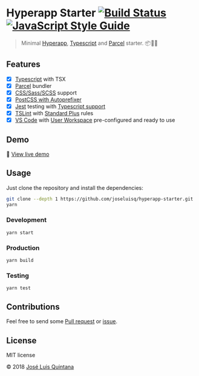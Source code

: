# Hyperapp Starter [![Build Status](https://travis-ci.org/joseluisq/hyperapp-starter.svg?branch=master)](https://travis-ci.org/joseluisq/hyperapp-starter) [![JavaScript Style Guide](https://img.shields.io/badge/code_style-standard-brightgreen.svg)](https://standardjs.com)

> Minimal [Hyperapp](https://hyperapp.js.org), [Typescript](https://www.typescriptlang.org/) and [Parcel](https://en.parceljs.org) starter. :package::rocket::tada:

## Features

- [x] [Typescript](https://www.typescriptlang.org/) with TSX
- [x] [Parcel](https://github.com/parcel-bundler/parcel) bundler
- [x] [CSS/Sass/SCSS](https://github.com/sass/node-sass) support
- [x] [PostCSS with Autoprefixer](https://github.com/postcss/autoprefixer)
- [x] [Jest](http://jestjs.io/) testing with [Typescript support](https://github.com/kulshekhar/ts-jest)
- [x] [TSLint](https://github.com/palantir/tslint) with [Standard Plus](https://github.com/joseluisq/tslint-config-standard-plus) rules
- [x] [VS Code](https://code.visualstudio.com/) with [User Workspace](https://code.visualstudio.com/docs/getstarted/settings) pre-configured and ready to use

## Demo
:rocket: [View live demo](https://codesandbox.io/s/o7xpqr69x5)

## Usage

Just clone the repository and install the dependencies:

```sh
git clone --depth 1 https://github.com/joseluisq/hyperapp-starter.git
yarn
```

### Development

```
yarn start
```

### Production

```
yarn build
```

### Testing

```
yarn test
```

## Contributions

Feel free to send some [Pull request](https://github.com/joseluisq/hyperapp-starter/pulls) or [issue](https://github.com/joseluisq/hyperapp-starter/issues).

## License
MIT license

© 2018 [José Luis Quintana](http://git.io/joseluisq)
